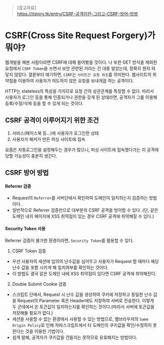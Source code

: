 > [참고자료]  
> https://itstory.tk/entry/CSRF-공격이란-그리고-CSRF-방어-방법

# CSRF(Cross Site Request Forgery)가 뭐야?
웹개발을 해본 사람이라면 CSRF에 대해 들어봤을 것이다. 나 또한 GET 방식을 제외한 요청에서 `CSRF Token`을 쓰면서 보안 관련된 거라는 건 대충 알았는데, 정확히 뭔지 와닿지 않았다. 결론부터 얘기하면, `CSRF`는 `사이트간 요청 위조`를 의미한다. 웹사이트의 취약점을 이용하여 사용자가 의도하지 않은 요청을 보내게끔 하는 공격이다.

HTTP는 stateless의 특성을 가지므로 요청 간의 상관관계를 특정할 수 없다. 따라서 사용자가 로그인 등을 통해 인증되거나 권한을 갖게 된 상태라면, 공격자가 그를 이용해 등록/수정/삭제 등을 할 수 있게 되는 것이다.

## CSRF 공격이 이루어지기 위한 조건
1. 서비스(페이스북 등...)에 사용자가 로그인한 상태
2. 사용자가 해커가 만든 피싱 사이트에 접속

요즘은 자동로그인을 설정해두는 경우가 많으니, 피싱 사이트에 접속했다가는 이 공격에 당할 가능성이 충분히 생긴다.

## CSRF 방어 방법

#### Referrer 검증
- Request의 `Referrer`를 서버단에서 확인하여 도메인이 일치하는지 검증하는 방법이다.
- 일반적으로 Referrer 검증만으로 대부분의 CSRF 공격을 방어할 수 있다. (단, 같은 도메인 내의 페이지에 XSS 취약점이 있는 경우 CSRF 공격에 취약해질 수 있다.)


#### Security Token 사용
Referrer 검증이 불가한 환경이라면, `Security Token`를 활용할 수 있다.

1. CSRF Token 검증
- 우선 사용자의 세션에 임의의 난수값을 심어두고 사용자가 Request 할 때마다 해당 난수 값을 포함 시키게 해 일치여부를 확인하는 것이다.
- 이 방법도 결국 같은 도메인 내에 XSS 취약점이 있다면 CSRF 공격에 취약해진다.

2. Double Submit Cookie 검증
- 스크립트 단에서, Request 시 난수 값을 생성하여 쿠키에 저장하고 동일한 난수 값을 Request의 Parameter 혹은 Header에도 저장하여 서버로 전송한다. 이렇게 두 군데에서 온 토큰값이 일치하는지를 확인하는 것이다.(따라서 서버에 토큰값을 저장해둘 필요가 없다.)
- 세션을 사용할 수 없는 환경에서 사용할 수 있는 방법으로, 웹브라우저의 `Same Origin Policy`로 인해 자바스크립트에서 타 도메인의 쿠키값을 확인/수정하지 못한다는 것을 이용한 기법이다.
- 쉽게 말해, 공격자가 쿠키값을 건들지는 못하므로 유효해지는 방법이다.